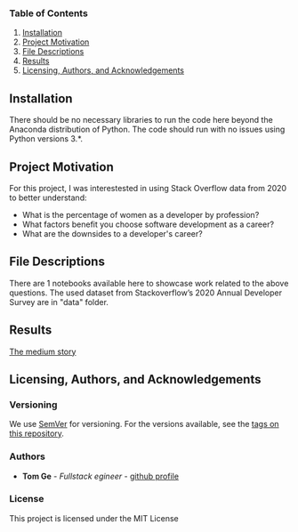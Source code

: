
### Table of Contents

1. [Installation](#installation)
2. [Project Motivation](#motivation)
3. [File Descriptions](#files)
4. [Results](#results)
5. [Licensing, Authors, and Acknowledgements](#licensing)

## Installation <a name="installation"></a>

There should be no necessary libraries to run the code here beyond the Anaconda distribution of Python.  The code should run with no issues using Python versions 3.*.

## Project Motivation<a name="motivation"></a>

For this project, I was interestested in using Stack Overflow data from 2020 to better understand:

- What is the percentage of women as a developer by profession?
- What factors benefit you choose software development as a career?
- What are the downsides to a developer's career?

## File Descriptions <a name="files"></a>

There are 1 notebooks available here to showcase work related to the above questions.  The used dataset from Stackoverflow’s 2020 Annual Developer Survey are in "data" folder.

## Results <a name="results"></a>
[The medium story](https://medium.com/@tomgtbst/would-you-advise-your-daughter-to-be-a-software-engineer-d7ca9e53370a)

## Licensing, Authors, and Acknowledgements <a name="licensing"></a>

### Versioning

We use [SemVer](http://semver.org/) for versioning. For the versions available, see the [tags on this repository](https://github.com/your/project/tags).

### Authors

* **Tom Ge** - *Fullstack egineer* - [github profile](https://github.com/tomgtqq)

### License

This project is licensed under the MIT License